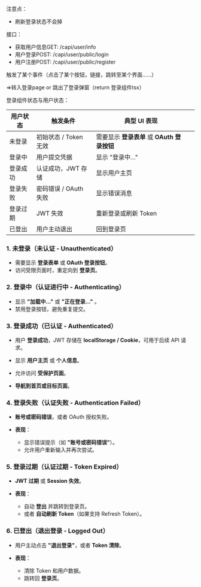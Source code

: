 注意点：
- 刷新登录状态不会掉

接口：

- 获取用户信息GET:   /capi/user/info
- 用户登录POST:       /capi/user/public/login
- 用户注册POST:       /capi/user/public/register



触发了某个事件（点击了某个按钮，链接，跳转至某个界面......）

=>转入登录page or 跳出了登录弹窗（return 登录组件tsx）

登录组件状态与用户状态：

| 用户状态 | 触发条件            | 典型 UI 表现                       |     |
| ---- | --------------- | ------------------------------ | --- |
| 未登录  | 初始状态 / Token 无效 | 需要显示 **登录表单** 或 **OAuth 登录按钮** |     |
| 登录中  | 用户提交凭据          | 显示 "登录中…"                      |     |
| 登录成功 | 认证成功，JWT 存储     | 显示用户主页                         |     |
| 登录失败 | 密码错误 / OAuth 失败 | 显示错误消息                         |     |
| 登录过期 | JWT 失效          | 重新登录或刷新 Token                  |     |
| 已登出  | 用户主动退出          | 回到登录页                          |     |

### **1. 未登录（未认证 - Unauthenticated）**

- 需要显示 **登录表单** 或 **OAuth 登录按钮**。  
- 访问受限页面时，重定向到 **登录页**。 

### **2. 登录中（认证进行中 - Authenticating）**

- 显示 **"加载中…"** 或 **"正在登录…"** 。
- 禁用登录按钮，避免重复提交。

### **3. 登录成功（已认证 - Authenticated）**

- 用户 **登录成功**，JWT 存储在 **localStorage / Cookie**，可用于后续 API 请求。

- 显示 **用户主页** 或 **个人信息**。
- 允许访问 **受保护页面**。
- **导航到首页或目标页面**。

### **4. 登录失败（认证失败 - Authentication Failed）**

- **账号或密码错误**，或者 OAuth 授权失败。
- **表现**：
    
    - 显示错误提示（如 **"账号或密码错误"**）。
    - 允许用户重新输入并再次尝试。

### **5. 登录过期（认证过期 - Token Expired）**

- **JWT 过期** 或 **Session 失效**。
- **表现**：
    
    - 自动 **登出** 并跳转到登录页。
    - 或者 **自动刷新 Token**（如果支持 Refresh Token）。

### **6. 已登出（退出登录 - Logged Out）**

- 用户主动点击 **"退出登录"**，或者 **Token 清除**。
- **表现**：
    
    - 清除 Token 和用户数据。
    - 跳转回 **登录页**。
